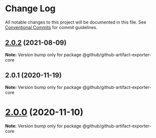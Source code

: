 # Change Log

All notable changes to this project will be documented in this file.
See [Conventional Commits](https://conventionalcommits.org) for commit guidelines.

## [2.0.2](https://github.com/github/github-artifact-exporter/compare/v2.0.1...v2.0.2) (2021-08-09)

**Note:** Version bump only for package @github/github-artifact-exporter-core





## 2.0.1 (2020-11-19)

**Note:** Version bump only for package @github/github-artifact-exporter-core





# [2.0.0](https://github.com/github/github-artifact-exporter/compare/v1.8.5...v2.0.0) (2020-11-10)

**Note:** Version bump only for package @github/github-artifact-exporter-core
